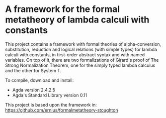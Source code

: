 # A framework for the formal metatheory of lambda calculi with constants

This project contains a framework with formal theories of alpha-conversion, substitution, reduction and logical relations (with simple types) for lambda calculi with constants, in first-order abstract syntax and with named variables.
On top of it, there are two formalizations of Girard's proof of The Strong Normalization Theorem, one for the simply typed lambda calculus and the other for System T.

To compile, download and install:
- Agda version 2.4.2.5 
- Agda's Standard Library version 0.11

This project is based upon the framework in: https://github.com/ernius/formalmetatheory-stoughton
